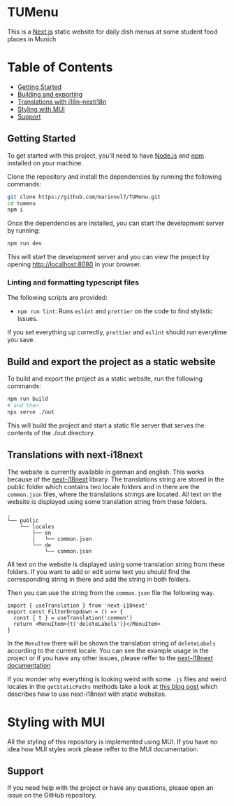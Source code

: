 # TUMenu

This is a [Next.js](https://nextjs.org/) static website for daily dish menus at some student food places in Munich

# Table of Contents

- [Getting Started](#getting-started)
- [Building and exporting](#building-and-exporting)
- [Translations with i18n-nexti18n](#translations-with-i18n-nexti18n)
- [Styling with MUI](https://mui.com/material-ui/getting-started/overview/)
- [Support](#support)

## Getting Started

To get started with this project, you'll need to have [Node.js](https://nodejs.org) and [npm](https://www.npmjs.com) installed on your machine.

Clone the repository and install the dependencies by running the following commands:

```bash
git clone https://github.com/marinovl7/TUMenu.git
cd tumenu
npm i
```

Once the dependencies are installed, you can start the development server by running:

```bash
npm run dev
```

This will start the development server and you can view the project by opening [http://localhost:8080](http://localhost:8080) in your browser.

### Linting and formatting typescript files

The following scripts are provided:

- `npm run lint`: Runs `eslint` and `prettier` on the code to find stylistic issues.

If you set everything up correctly, `prettier` and `eslint` should run everytime you save.

## Build and export the project as a static website

To build and export the project as a static website, run the following commands:

```bash
npm run build
# and then
npx serve ./out
```

This will build the project and start a static file server that serves the contents of the ./out directory.

## Translations with next-i18next

The website is currently available in german and english. This works because of the [next-i18next](https://github.com/i18next/next-i18next) library. The translations string are stored in the public folder which contains two locale folders and in there are the `common.json` files, where the translations strings are located. All text on the website is displayed using some translation string from these folders.

```
.
└── public
    └── locales
        ├── en
        |   └── common.json
        └── de
            └── common.json
```

All text on the website is displayed using some translation string from these folders. If you want to add or edit some text you should
find the corresponding string in there and add the string in both folders.

Then you can use the string from the `common.json` file the following way.

```tsx
import { useTranslation } from 'next-i18next'
export const FilterDropdown = () => {
  const { t } = useTranslation('common')
  return <MenuItem>{t('deleteLabels')}</MenuItem>
}
```

In the `MenuItem` there will be shown the translation string of `deleteLabels` according to the current locale.
You can see the example usage in the project or if you have any other issues, please reffer to the [next-i18next documentation](https://github.com/i18next/next-i18next)

If you wonder why everything is looking weird with some `.js` files and weird locales in the `getStaticPaths` methods take a look at
[this blog post](https://locize.com/blog/next-i18n-static/) which describes how to use next-i18next with static websites.

# Styling with MUI

All the styling of this repository is implemented using MUI. If you have no idea how MUI styles work please reffer to the MUI documentation.

## Support

If you need help with the project or have any questions, please open an issue on the GitHub repository.
